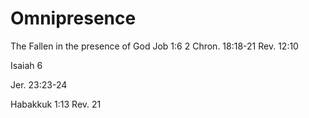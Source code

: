 # Omnipresence


The Fallen in the presence of God
  Job 1:6
  2 Chron. 18:18-21
  Rev. 12:10

Isaiah 6

Jer. 23:23-24

Habakkuk 1:13
Rev. 21
